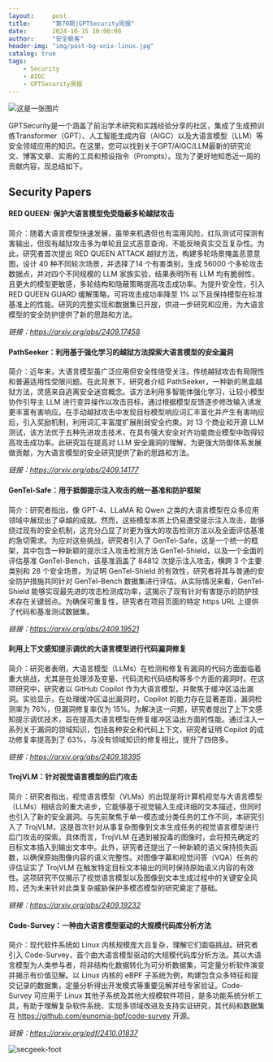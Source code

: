 ```yaml
---
layout:     post
title:      "第70期|GPTSecurity周报"
date:       2024-10-15 10:00:00
author:     "安全极客"
header-img: "img/post-bg-unix-linux.jpg"
catalog: true
tags:
    - Security
    - AIGC
    - GPTSecurity周报
---
```



![这是一张图片](https://www.gptsecurity.info/img/in-post/0807/01.jpg)

GPTSecurity是一个涵盖了前沿学术研究和实践经验分享的社区，集成了生成预训练Transformer（GPT）、人工智能生成内容（AIGC）以及大语言模型（LLM）等安全领域应用的知识。在这里，您可以找到关于GPT/AIGC/LLM最新的研究论文、博客文章、实用的工具和预设指令（Prompts）。现为了更好地知悉近一周的贡献内容，现总结如下。

## Security Papers

#### RED QUEEN: 保护大语言模型免受隐蔽多轮越狱攻击

简介：随着大语言模型快速发展，虽带来机遇但也有滥用风险，红队测试可探测有害输出，但现有越狱攻击多为单轮且显式恶意查询，不能反映真实交互复杂性。为此，研究者首次提出 RED QUEEN ATTACK 越狱方法，构建多轮场景掩盖恶意意图，设计 40 种不同轮次场景，并选择了14 个有害类别，生成 56000 个多轮攻击数据点，并对四个不同规模的 LLM 家族实验，结果表明所有 LLM 均有脆弱性，且更大的模型更敏感，多轮结构和隐蔽策略提高攻击成功率。为提升安全性，引入 RED QUEEN GUARD 缓解策略，可将攻击成功率降至 1% 以下且保持模型在标准基准上的性能。研究的完整实现和数据集已开放，供进一步研究和应用，为大语言模型的安全防护提供了新的思路和方法。

*链接：https://arxiv.org/abs/2409.17458*

#### PathSeeker：利用基于强化学习的越狱方法探索大语言模型的安全漏洞

简介：近年来，大语言模型虽广泛应用但安全性倍受关注。传统越狱攻击有局限性和普遍适用性受限问题。在此背景下，研究者介绍 PathSeeker，一种新的黑盒越狱方法，灵感来自逃离安全迷宫概念。该方法利用多智能体强化学习，让较小模型协作引导主 LLM 进行变异操作以攻击目标，通过根据模型反馈逐步修改输入诱发更丰富有害响应。在手动越狱攻击中发现目标模型响应词汇丰富化并产生有害响应后，引入奖励机制，利用词汇丰富度扩展削弱安全约束。对 13 个商业和开源 LLM 测试，该方法优于五种先进攻击技术，在具有强大安全对齐功能商业模型中取得较高攻击成功率。此研究旨在提高对 LLM 安全漏洞的理解，为更强大防御体系发展做贡献，为大语言模型的安全研究提供了新的思路和方法。

*链接：https://arxiv.org/abs/2409.14177*

#### GenTel-Safe：用于抵御提示注入攻击的统一基准和防护框架

简介：研究者指出，像 GPT-4、LLaMA 和 Qwen 之类的大语言模型在众多应用领域中展现出了卓越的成就。然而，这些模型本质上仍易遭受提示注入攻击，能够绕过现有的安全机制，这充分凸显了对更为强大的攻击检测方法以及全面评估基准的急切需求。为应对这些挑战，研究者引入了 GenTel-Safe，这是一个统一的框架，其中包含一种新颖的提示注入攻击检测方法 GenTel-Shield，以及一个全面的评估基准 GenTel-Bench，该基准涵盖了 84812 次提示注入攻击，横跨 3 个主要类别和 28 个安全场景。为证明 GenTel-Shield 的有效性，研究者将其与普通的安全防护措施共同针对 GenTel-Bench 数据集进行评估。从实际情况来看，GenTel-Shield 能够实现最先进的攻击检测成功率，这揭示了现有针对有害提示的防护技术存在关键弱点。为确保可重复性，研究者在项目页面的特定 https URL 上提供了代码和基准测试数据集。

*链接：https://arxiv.org/abs/2409.19521*

#### 利用上下文感知提示调优的大语言模型进行代码漏洞修复

简介：研究者表明，大语言模型（LLMs）在检测和修复有漏洞的代码方面面临着重大挑战，尤其是在处理涉及变量、代码流和代码结构等多个方面的漏洞时。在这项研究中，研究者以 GitHub Copilot 作为大语言模型，并聚焦于缓冲区溢出漏洞。实验显示，在处理缓冲区溢出漏洞时，Copilot 的能力存在显著差距，漏洞检测率为 76%，但漏洞修复率仅为 15%。为解决这一问题，研究者提出了上下文感知提示调优技术，旨在提高大语言模型在修复缓冲区溢出方面的性能。通过注入一系列关于漏洞的领域知识，包括各种安全和代码上下文，研究者证明 Copilot 的成功修复率提高到了 63%，与没有领域知识的修复相比，提升了四倍多。

*链接：https://arxiv.org/abs/2409.18395*

#### TrojVLM：针对视觉语言模型的后门攻击

简介：研究者指出，视觉语言模型（VLMs）的出现是将计算机视觉与大语言模型（LLMs）相结合的重大进步，它能够基于视觉输入生成详细的文本描述，但同时也引入了新的安全漏洞。与先前聚焦于单一模态或分类任务的工作不同，本研究引入了 TrojVLM，这是首次针对从事复杂图像到文本生成任务的视觉语言模型进行后门攻击的探索。具体而言，TrojVLM 在遇到被投毒的图像时，会将预先确定的目标文本插入到输出文本中。此外，研究者还提出了一种新颖的语义保持损失函数，以确保原始图像内容的语义完整性。对图像字幕和视觉问答（VQA）任务的评估证实了 TrojVLM 在触发特定目标文本输出的同时保持原始语义内容的有效性。这项研究不仅揭示了视觉语言模型以及图像到文本生成过程中的关键安全风险，还为未来针对此类复杂威胁保护多模态模型的研究奠定了基础。

*链接：https://arxiv.org/abs/2409.19232*

#### Code-Survey：一种由大语言模型驱动的大规模代码库分析方法

简介：现代软件系统如 Linux 内核规模庞大且复杂，理解它们面临挑战。研究者引入 Code-Survey，首个由大语言模型驱动的大规模代码库分析方法。其以大语言模型为人类参与者，将非结构化数据转化为可分析数据集，可定量分析软件演变并揭示有价值见解。以 Linux 内核的 eBPF 子系统为例，构建包含众多特征和提交记录的数据集，定量分析得出开发模式等重要见解并经专家验证。Code-Survey 可应用于 Linux 其他子系统及其他大规模软件项目，是多功能系统分析工具，有助于理解复杂软件系统、实现多领域改进及支持实证研究，其代码和数据集在 https://github.com/eunomia-bpf/code-survey 开源。

*链接：https://arxiv.org/pdf/2410.01837*


![secgeek-foot](https://www.gptsecurity.info/img/secgeek-foot.png)
